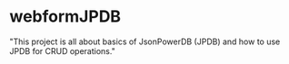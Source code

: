 # webformJPDB
"This project is all about basics of JsonPowerDB (JPDB) and how to use JPDB for CRUD operations."
